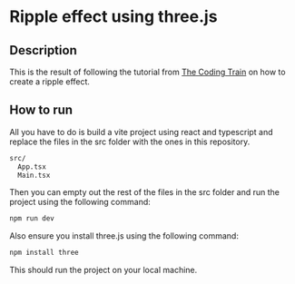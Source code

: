 # Ripple effect using three.js 

## Description

This is the result of following the tutorial from [The Coding Train](https://www.youtube.com/watch?v=ZjVyKXp9hec) on how to create a ripple effect.

## How to run
All you have to do is build a vite project using react and typescript and replace the files in the src folder with the ones in this repository.

```bash
src/
  App.tsx
  Main.tsx
```

Then you can empty out the rest of the files in the src folder and run the project using the following command:

```bash
npm run dev
```

Also ensure you install three.js using the following command:

```bash
npm install three
```

This should run the project on your local machine.

